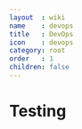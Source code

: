 ```yaml
---
layout  : wiki
name    : devops
title   : DevOps
icon    : devops
category: root
order   : 1
children: false
---
```

# Testing